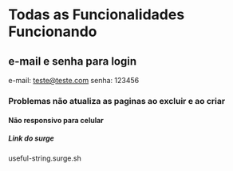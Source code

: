 # Todas as Funcionalidades Funcionando

## e-mail e senha para login

e-mail: teste@teste.com
senha: 123456

### Problemas não atualiza as paginas ao excluir e ao criar

#### Não responsivo para celular

##### Link do surge

useful-string.surge.sh
